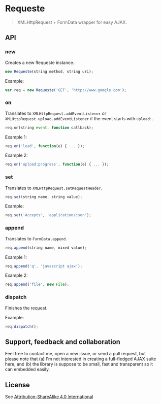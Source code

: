 # Requeste
> XMLHttpRequest + FormData wrapper for easy AJAX.

## API

### new

Creates a new Requeste instance.

```js
new Requeste(string method, string uri);
```

Example:

```js
var req = new Requeste('GET', 'http://www.google.com');
```

### on

Translates to `XMLHttpRequest.addEventListener` or `XMLHttpRequest.upload.addEventListener` if the event starts with `upload:`.

```js
req.on(string event, function callback);
```

Example 1:

```js
req.on('load', function(e) { ... });
```

Example 2:

```js
req.on('upload:progress', function(e) { ... });
```

### set

Translates to `XMLHttpRequest.setRequestHeader`.

```js
req.set(string name, string value);
```

Example:

```js
req.set('Accepts', 'application/json');
```

### append

Translates to `FormData.append`.

```js
req.append(string name, mixed value);
```

Example 1:

```js
req.append('q', 'javascript ajax');
```

Example 2:

```js
req.append('file', new File);
```

### dispatch

Finishes the request.

Example:

```js
req.dispatch();
```

## Support, feedback and collaboration

Feel free to contact me, open a new issue, or send a pull request, but please note that (a) I'm not interested in creating a full-fledged AJAX suite here, and (b) the library is suppose to be small, fast and transparent so it can embedded easily.

## License

See [Attribution-ShareAlike 4.0 International](http://creativecommons.org/licenses/by-sa/4.0/)
